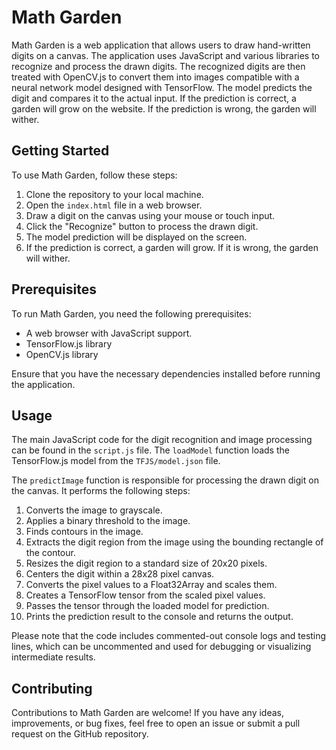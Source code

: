 # Math Garden

Math Garden is a web application that allows users to draw hand-written digits on a canvas. The application uses JavaScript and various libraries to recognize and process the drawn digits. The recognized digits are then treated with OpenCV.js to convert them into images compatible with a neural network model designed with TensorFlow. The model predicts the digit and compares it to the actual input. If the prediction is correct, a garden will grow on the website. If the prediction is wrong, the garden will wither.

## Getting Started

To use Math Garden, follow these steps:

1. Clone the repository to your local machine.
2. Open the `index.html` file in a web browser.
3. Draw a digit on the canvas using your mouse or touch input.
4. Click the "Recognize" button to process the drawn digit.
5. The model prediction will be displayed on the screen.
6. If the prediction is correct, a garden will grow. If it is wrong, the garden will wither.

## Prerequisites

To run Math Garden, you need the following prerequisites:

- A web browser with JavaScript support.
- TensorFlow.js library
- OpenCV.js library

Ensure that you have the necessary dependencies installed before running the application.

## Usage

The main JavaScript code for the digit recognition and image processing can be found in the `script.js` file. The `loadModel` function loads the TensorFlow.js model from the `TFJS/model.json` file.

The `predictImage` function is responsible for processing the drawn digit on the canvas. It performs the following steps:

1. Converts the image to grayscale.
2. Applies a binary threshold to the image.
3. Finds contours in the image.
4. Extracts the digit region from the image using the bounding rectangle of the contour.
5. Resizes the digit region to a standard size of 20x20 pixels.
6. Centers the digit within a 28x28 pixel canvas.
7. Converts the pixel values to a Float32Array and scales them.
8. Creates a TensorFlow tensor from the scaled pixel values.
9. Passes the tensor through the loaded model for prediction.
10. Prints the prediction result to the console and returns the output.

Please note that the code includes commented-out console logs and testing lines, which can be uncommented and used for debugging or visualizing intermediate results.

## Contributing

Contributions to Math Garden are welcome! If you have any ideas, improvements, or bug fixes, feel free to open an issue or submit a pull request on the GitHub repository.
